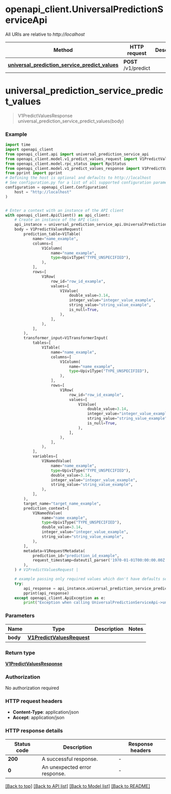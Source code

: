 # openapi_client.UniversalPredictionServiceApi

All URIs are relative to *http://localhost*

Method | HTTP request | Description
------------- | ------------- | -------------
[**universal_prediction_service_predict_values**](UniversalPredictionServiceApi.md#universal_prediction_service_predict_values) | **POST** /v1/predict | 


# **universal_prediction_service_predict_values**
> V1PredictValuesResponse universal_prediction_service_predict_values(body)



### Example


```python
import time
import openapi_client
from openapi_client.api import universal_prediction_service_api
from openapi_client.model.v1_predict_values_request import V1PredictValuesRequest
from openapi_client.model.rpc_status import RpcStatus
from openapi_client.model.v1_predict_values_response import V1PredictValuesResponse
from pprint import pprint
# Defining the host is optional and defaults to http://localhost
# See configuration.py for a list of all supported configuration parameters.
configuration = openapi_client.Configuration(
    host = "http://localhost"
)


# Enter a context with an instance of the API client
with openapi_client.ApiClient() as api_client:
    # Create an instance of the API class
    api_instance = universal_prediction_service_api.UniversalPredictionServiceApi(api_client)
    body = V1PredictValuesRequest(
        prediction_table=V1Table(
            name="name_example",
            columns=[
                V1Column(
                    name="name_example",
                    type=Upiv1Type("TYPE_UNSPECIFIED"),
                ),
            ],
            rows=[
                V1Row(
                    row_id="row_id_example",
                    values=[
                        V1Value(
                            double_value=3.14,
                            integer_value="integer_value_example",
                            string_value="string_value_example",
                            is_null=True,
                        ),
                    ],
                ),
            ],
        ),
        transformer_input=V1TransformerInput(
            tables=[
                V1Table(
                    name="name_example",
                    columns=[
                        V1Column(
                            name="name_example",
                            type=Upiv1Type("TYPE_UNSPECIFIED"),
                        ),
                    ],
                    rows=[
                        V1Row(
                            row_id="row_id_example",
                            values=[
                                V1Value(
                                    double_value=3.14,
                                    integer_value="integer_value_example",
                                    string_value="string_value_example",
                                    is_null=True,
                                ),
                            ],
                        ),
                    ],
                ),
            ],
            variables=[
                V1NamedValue(
                    name="name_example",
                    type=Upiv1Type("TYPE_UNSPECIFIED"),
                    double_value=3.14,
                    integer_value="integer_value_example",
                    string_value="string_value_example",
                ),
            ],
        ),
        target_name="target_name_example",
        prediction_context=[
            V1NamedValue(
                name="name_example",
                type=Upiv1Type("TYPE_UNSPECIFIED"),
                double_value=3.14,
                integer_value="integer_value_example",
                string_value="string_value_example",
            ),
        ],
        metadata=V1RequestMetadata(
            prediction_id="prediction_id_example",
            request_timestamp=dateutil_parser('1970-01-01T00:00:00.00Z'),
        ),
    ) # V1PredictValuesRequest | 

    # example passing only required values which don't have defaults set
    try:
        api_response = api_instance.universal_prediction_service_predict_values(body)
        pprint(api_response)
    except openapi_client.ApiException as e:
        print("Exception when calling UniversalPredictionServiceApi->universal_prediction_service_predict_values: %s\n" % e)
```


### Parameters

Name | Type | Description  | Notes
------------- | ------------- | ------------- | -------------
 **body** | [**V1PredictValuesRequest**](V1PredictValuesRequest.md)|  |

### Return type

[**V1PredictValuesResponse**](V1PredictValuesResponse.md)

### Authorization

No authorization required

### HTTP request headers

 - **Content-Type**: application/json
 - **Accept**: application/json


### HTTP response details

| Status code | Description | Response headers |
|-------------|-------------|------------------|
**200** | A successful response. |  -  |
**0** | An unexpected error response. |  -  |

[[Back to top]](#) [[Back to API list]](../README.md#documentation-for-api-endpoints) [[Back to Model list]](../README.md#documentation-for-models) [[Back to README]](../README.md)


